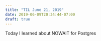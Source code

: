 ```yaml
---
title: "TIL June 21, 2019"
date: 2019-06-09T20:34:44-07:00
draft: true
---
```


Today I learned about NOWAIT for Postgres
